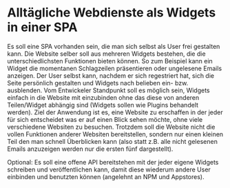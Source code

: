 # Alltägliche Webdienste als Widgets in einer SPA
Es soll eine SPA vorhanden sein, die man sich selbst als User frei gestalten kann. 
Die Website selber soll aus mehreren Widgets bestehen, die die unterschiedlichsten Funktionen bieten können.
So zum Beispiel kann ein Widget die momentanen Schlagzeilen präsentieren oder ungelesene Emails anzeigen.
Der User selbst kann, nachdem er sich regestriert hat, sich die Seite persönlich gestalten und Widgets nach belieben ein- bzw. ausblenden.
Vom Entwickeler Standpunkt soll es möglich sein, Widgets einfach in die Website mit einzubinden ohne das diese von anderen Teilen/Widget abhängig sind (Widgets sollen wie Plugins behandelt werden).
Ziel der Anwendung ist es, eine Website zu erschaffen in der jeder für sich entscheidet was er auf einen Blick sehen möchte, ohne viele verschiedene Websiten zu besuchen. 
Trotzdem soll die Website nicht die vollen Funktionen anderer Websiten bereitstellen, sondern nur einen kleinen Teil den man schnell Überblicken kann (also statt z.B. alle nicht gelesenen Emails anzuzeigen werden nur die ersten fünf dargestellt).

Optional: Es soll eine offene API bereitstehen mit der jeder eigene Widgets schreiben und veröffentlichen kann, damit diese wiederum andere User einbinden und benutzten können (angelehnt an NPM und Appstores).
